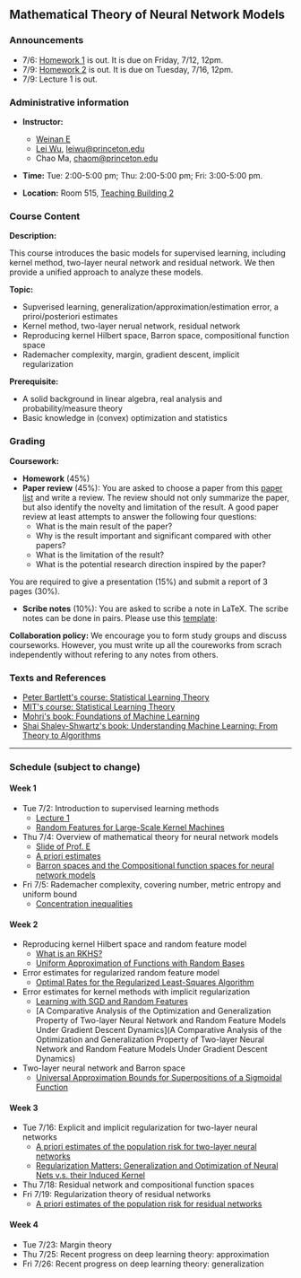 
## Mathematical Theory of Neural Network Models

### Announcements
- 7/6: [Homework 1](homework/homework1.pdf) is out. It is due on Friday, 7/12, 12pm.
- 7/9: [Homework 2](homework/homework2.pdf) is out. It is due on Tuesday, 7/16, 12pm.
- 7/9: Lecture 1 is out. 

### Administrative information

- **Instructor:**   
    - [Weinan E](https://web.math.princeton.edu/~weinan/) 
    - [Lei Wu](https://scholar.google.com/citations?user=CMweeYcAAAAJ&hl=en),     leiwu@princeton.edu 
    - Chao Ma,   chaom@princeton.edu

- **Time:** Tue: 2:00-5:00 pm; Thu: 2:00-5:00 pm; Fri: 3:00-5:00 pm. 

- **Location:**  Room 515, [Teaching Building 2](https://maps.baidu.com/poi/%E5%8C%97%E4%BA%AC%E5%A4%A7%E5%AD%A6(%E7%87%95%E5%9B%AD%E6%A0%A1%E5%8C%BA)%E7%AC%AC%E4%BA%8C%E6%95%99%E5%AD%A6%E6%A5%BC(%E6%9D%8E%E5%85%86%E5%9F%BA%E6%A5%BC)/@12948834.869857343,4837581.844142513,19.6z?uid=82548a63754afc91735e80e4&primaryUid=10472254985355704340&ugc_type=3&ugc_ver=1&device_ratio=1&compat=1&querytype=detailConInfo&da_src=shareurl)




### Course Content
**Description:**

This course introduces the basic models for supervised learning,  including kernel method, two-layer neural network and residual network. We then provide a unified approach to analyze these models.


**Topic:**

- Supverised learning, generalization/approximation/estimation error, a priroi/posteriori estimates
- Kernel method, two-layer nerual network, residual network 
- Reproducing kernel Hilbert space, Barron space, compositional function space
- Rademacher complexity, margin, gradient descent, implicit regularization

**Prerequisite:**

- A solid background in linear algebra, real analysis and probability/measure theory
- Basic knowledge in (convex) optimization and statistics 


### Grading
**Coursework:**
- **Homework** (45%)
- **Paper review** (45%): You are asked to choose a paper from this [ paper list](paper_list.md) and write a review. The review should not only summarize the paper, but also identify the novelty and limitation of the result.  A good paper review at least attempts to answer the following four questions:
    - What is the main result of the paper?
    - Why is the result important and significant compared with other papers?
    - What is the limitation of the result?
    - What is the potential research direction inspired by the paper?
    
 You are required to give a presentation (15%) and submit a report of 3 pages (30%).

- **Scribe notes** (10%): You are asked to scribe a note in LaTeX. The scribe notes can be done in pairs. Please use this [template](template/):  

**Collaboration policy:** We encourage you to form study groups and discuss courseworks.  However, you must write up all the coureworks from scrach independently without refering to any notes from  others. 



### Texts and References
 - [Peter Bartlett's course: Statistical Learning Theory](https://www.stat.berkeley.edu/~bartlett/courses/2014spring-cs281bstat241b/)
 - [MIT's course: Statistical Learning Theory](http://www.mit.edu/~9.520/fall18/)
 - [Mohri's book: Foundations of Machine Learning](https://cs.nyu.edu/~mohri/mlbook/)
 - [Shai Shalev-Shwartz's book: Understanding Machine Learning: From Theory to Algorithms](https://www.cs.huji.ac.il/~shais/UnderstandingMachineLearning/copy.html)

---
### Schedule (subject to change)

#### Week 1
- Tue 7/2: Introduction to supervised learning methods 
    - [Lecture 1](note/lec1.pdf)
    -  [Random Features for Large-Scale Kernel Machines](https://papers.nips.cc/paper/3182-random-features-for-large-scale-kernel-machines)
- Thu 7/4: Overview of mathematical theory for neural network models 
    - [Slide of Prof. E](slide/overview.pdf)
    - [A priori estimates](https://en.wikipedia.org/wiki/A_priori_estimate)
    - [Barron spaces and the Compositional function spaces for neural network models](https://arxiv.org/abs/1906.08039)
- Fri 7/5: Rademacher complexity, covering number, metric entropy and uniform bound 
    - [Concentration inequalities](https://www.stat.berkeley.edu/~mjwain/stat210b/Chap2_TailBounds_Jan22_2015.pdf)

#### Week 2
- Reproducing kernel Hilbert space and random feature model
    - [What is an RKHS?](http://www.stats.ox.ac.uk/~sejdinov/teaching/atml14/Theory_2014.pdf) 
    - [Uniform Approximation of Functions with Random Bases](https://people.eecs.berkeley.edu/~brecht/papers/08.Rah.Rec.Allerton.pdf)
- Error estimates for regularized random feature model
    - [Optimal Rates for the Regularized Least-Squares Algorithm](https://link.springer.com/article/10.1007/s10208-006-0196-8)
- Error estimates for kernel methods with implicit regularization
    - [Learning with SGD and Random Features](https://arxiv.org/abs/1807.06343)
    - [A Comparative Analysis of the Optimization and Generalization Property of Two-layer Neural Network and Random Feature Models Under Gradient Descent Dynamics](A Comparative Analysis of the Optimization and Generalization Property of Two-layer Neural Network and Random Feature Models Under Gradient Descent Dynamics)
- Two-layer neural network and Barron space
    - [Universal Approximation Bounds for Superpositions of a Sigmoidal Function](http://www.stat.yale.edu/~arb4/publications_files/UniversalApproximationBoundsForSuperpositionsOfASigmoidalFunction.pdf)

#### Week 3
- Tue 7/16: Explicit and implicit regularization for two-layer neural networks 
    - [A priori estimates of the population risk for two-layer neural networks](https://arxiv.org/abs/1810.06397)
    - [Regularization Matters: Generalization and Optimization of Neural Nets v.s. their Induced Kernel](https://arxiv.org/abs/1810.05369)
- Thu 7/18: Residual network and compositional function spaces 
- Fri 7/19: Regularization theory of residual networks 
    - [A priori estimates of the population risk for residual networks](https://arxiv.org/abs/1903.02154)

#### Week 4
- Tue 7/23: Margin theory
- Thu 7/25: Recent progress on deep learning theory: approximation 
- Fri 7/26: Recent progress on deep learning theory: generalization











